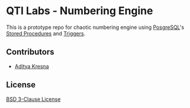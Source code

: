 # QTI Labs - Numbering Engine

This is a prototype repo for chaotic numbering engine using [PosgreSQL](https://github.com/postgres/postgres)'s [Stored Procedures](https://en.wikipedia.org/wiki/Stored_procedure) and [Triggers](https://www.postgresqltutorial.com/postgresql-triggers/).

## Contributors

- [Aditya Kresna](https://github.com/Ujang360)

## License

[BSD 3-Clause License](./LICENSE)
